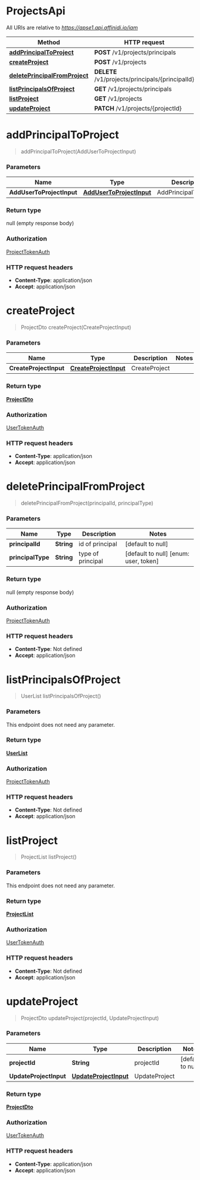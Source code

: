 # ProjectsApi

All URIs are relative to *https://apse1.api.affinidi.io/iam*

| Method                                                                      | HTTP request                                     | Description |
| --------------------------------------------------------------------------- | ------------------------------------------------ | ----------- |
| [**addPrincipalToProject**](ProjectsApi.md#addPrincipalToProject)           | **POST** /v1/projects/principals                 |             |
| [**createProject**](ProjectsApi.md#createProject)                           | **POST** /v1/projects                            |             |
| [**deletePrincipalFromProject**](ProjectsApi.md#deletePrincipalFromProject) | **DELETE** /v1/projects/principals/{principalId} |             |
| [**listPrincipalsOfProject**](ProjectsApi.md#listPrincipalsOfProject)       | **GET** /v1/projects/principals                  |             |
| [**listProject**](ProjectsApi.md#listProject)                               | **GET** /v1/projects                             |             |
| [**updateProject**](ProjectsApi.md#updateProject)                           | **PATCH** /v1/projects/{projectId}               |             |

<a name="addPrincipalToProject"></a>

# **addPrincipalToProject**

> addPrincipalToProject(AddUserToProjectInput)

### Parameters

| Name                      | Type                                                            | Description           | Notes |
| ------------------------- | --------------------------------------------------------------- | --------------------- | ----- |
| **AddUserToProjectInput** | [**AddUserToProjectInput**](../Models/AddUserToProjectInput.md) | AddPrincipalToProject |       |

### Return type

null (empty response body)

### Authorization

[ProjectTokenAuth](../README.md#ProjectTokenAuth)

### HTTP request headers

- **Content-Type**: application/json
- **Accept**: application/json

<a name="createProject"></a>

# **createProject**

> ProjectDto createProject(CreateProjectInput)

### Parameters

| Name                   | Type                                                      | Description   | Notes |
| ---------------------- | --------------------------------------------------------- | ------------- | ----- |
| **CreateProjectInput** | [**CreateProjectInput**](../Models/CreateProjectInput.md) | CreateProject |       |

### Return type

[**ProjectDto**](../Models/ProjectDto.md)

### Authorization

[UserTokenAuth](../README.md#UserTokenAuth)

### HTTP request headers

- **Content-Type**: application/json
- **Accept**: application/json

<a name="deletePrincipalFromProject"></a>

# **deletePrincipalFromProject**

> deletePrincipalFromProject(principalId, principalType)

### Parameters

| Name              | Type       | Description       | Notes                                 |
| ----------------- | ---------- | ----------------- | ------------------------------------- |
| **principalId**   | **String** | id of principal   | [default to null]                     |
| **principalType** | **String** | type of principal | [default to null] [enum: user, token] |

### Return type

null (empty response body)

### Authorization

[ProjectTokenAuth](../README.md#ProjectTokenAuth)

### HTTP request headers

- **Content-Type**: Not defined
- **Accept**: application/json

<a name="listPrincipalsOfProject"></a>

# **listPrincipalsOfProject**

> UserList listPrincipalsOfProject()

### Parameters

This endpoint does not need any parameter.

### Return type

[**UserList**](../Models/UserList.md)

### Authorization

[ProjectTokenAuth](../README.md#ProjectTokenAuth)

### HTTP request headers

- **Content-Type**: Not defined
- **Accept**: application/json

<a name="listProject"></a>

# **listProject**

> ProjectList listProject()

### Parameters

This endpoint does not need any parameter.

### Return type

[**ProjectList**](../Models/ProjectList.md)

### Authorization

[UserTokenAuth](../README.md#UserTokenAuth)

### HTTP request headers

- **Content-Type**: Not defined
- **Accept**: application/json

<a name="updateProject"></a>

# **updateProject**

> ProjectDto updateProject(projectId, UpdateProjectInput)

### Parameters

| Name                   | Type                                                      | Description   | Notes             |
| ---------------------- | --------------------------------------------------------- | ------------- | ----------------- |
| **projectId**          | **String**                                                | projectId     | [default to null] |
| **UpdateProjectInput** | [**UpdateProjectInput**](../Models/UpdateProjectInput.md) | UpdateProject |                   |

### Return type

[**ProjectDto**](../Models/ProjectDto.md)

### Authorization

[UserTokenAuth](../README.md#UserTokenAuth)

### HTTP request headers

- **Content-Type**: application/json
- **Accept**: application/json
